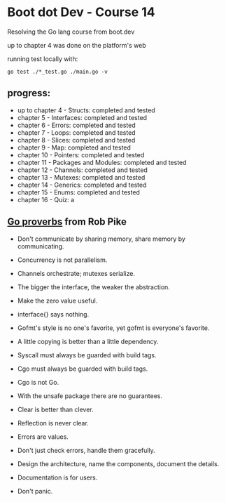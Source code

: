 # Boot dot Dev - Course 14

Resolving the Go lang course from boot.dev

up to chapter 4 was done on the platform's web

running test locally with:

```
go test ./*_test.go ./main.go -v

```

## progress:

* up to chapter 4 - Structs:        completed and tested
* chapter 5 -       Interfaces:     completed and tested
* chapter 6 -       Errors:         completed and tested
* chapter 7 -       Loops:          completed and tested
* chapter 8 -       Slices:         completed and tested
* chapter 9 -       Map:            completed and tested
* chapter 10 -      Pointers:       completed and tested
* chapter 11 -      Packages
                    and Modules:    completed and tested
* chapter 12 -      Channels:       completed and tested
* chapter 13 -      Mutexes:        completed and tested
* chapter 14 -      Generics:       completed and tested
* chapter 15 -      Enums:          completed and tested
* chapter 16 -      Quiz:           a

## [Go proverbs](https://go-proverbs.github.io/) from Rob Pike

* Don't communicate by sharing memory, share memory by communicating.

* Concurrency is not parallelism.

* Channels orchestrate; mutexes serialize.

* The bigger the interface, the weaker the abstraction.

* Make the zero value useful.

* interface{} says nothing.

* Gofmt's style is no one's favorite, yet gofmt is everyone's favorite.

* A little copying is better than a little dependency.

* Syscall must always be guarded with build tags.

* Cgo must always be guarded with build tags.

* Cgo is not Go.

* With the unsafe package there are no guarantees.

* Clear is better than clever.

* Reflection is never clear.

* Errors are values.

* Don't just check errors, handle them gracefully.

* Design the architecture, name the components, document the details.

* Documentation is for users.

* Don't panic.
